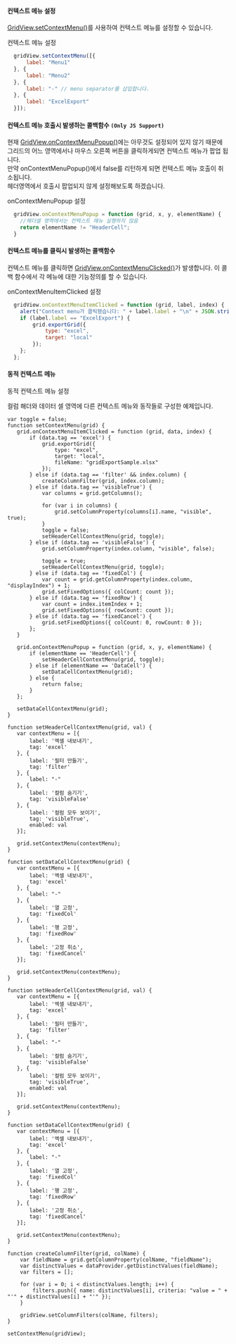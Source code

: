 #### 컨텍스트 메뉴 설정
 [GridView.setContextMenu()](http://help.realgrid.com/api/GridBase/setContextMenu/)를 사용하여 컨텍스트 메뉴를 설정할 수 있습니다.

<a class="btn primary small round lowercase" id="btnSetContextMenu">컨텍스트 메뉴 설정</a>

```js
  gridView.setContextMenu([{
      label: "Menu1"
  }, {
      label: "Menu2"
  }, {
      label: "-" // menu separator를 삽입합니다.
  }, {
      label: "ExcelExport"
  }]);
```

#### 컨텍스트 메뉴 호출시 발생하는 콜백함수 `(Only JS Support)`
현재 [GridView.onContextMenuPopup()](http://help.realgrid.com/api/GridBase/onContextMenuPopup/)에는 아무것도 설정되어 있지 않기 때문에 그리드의 어느 영역에서나 마우스 오른쪽 버튼을 클릭하게되면 컨텍스트 메뉴가 팝업 됩니다.  
만약 onContextMenuPopup()에서 false를 리턴하게 되면 컨텍스트 메뉴 호출이 취소됩니다.  
헤더영역에서 호출시 팝업되지 않게 설정해보도록 하겠습니다.

<a class="btn primary small round lowercase" id="btnOnContextMenuPopup">onContextMenuPopup 설정</a>

```js
  gridView.onContextMenuPopup = function (grid, x, y, elementName) {
    //헤더셀 영역에서는 컨텍스트 메뉴 실행하지 않음
    return elementName != "HeaderCell";
  }
```


#### 컨텍스트 메뉴를 클릭시 발생하는 콜백함수
컨텍스트 메뉴를 클릭하면 [GridView.onContextMenuClicked()](http://help.realgrid.com/api/GridBase/onContextMenuClicked/)가 발생합니다. 이 콜백 함수에서 각 메뉴에 대한 기능정의를 할 수 있습니다.  

<a class="btn primary small round lowercase" id="btnOnContextMenuItemClicked">onContextMenuItemClicked 설정</a>

```js
  gridView.onContextMenuItemClicked = function (grid, label, index) {
    alert("Context menu가 클릭됐습니다: " + label.label + "\n" + JSON.stringify(index));
    if (label.label == "ExcelExport") {
        grid.exportGrid({
            type: "excel",
            target: "local"
        });
    };
  };
```

#### 동적 컨텍스트 메뉴

<a class="btn primary small round lowercase" id="btnSetContextMenu2">동적 컨텍스트 메뉴 설정</a>

컬럼 해더와 데이터 셀 영역에 다른 컨텍스트 메뉴와 동작들로 구성한 예제입니다.

```
var toggle = false;
function setContextMenu(grid) {
   grid.onContextMenuItemClicked = function (grid, data, index) {
       if (data.tag == 'excel') {
           grid.exportGrid({
               type: "excel",
               target: "local",
               fileName: "gridExportSample.xlsx"
           });
       } else if (data.tag == 'filter' && index.column) {
           createColumnFilter(grid, index.column);
       } else if (data.tag == 'visibleTrue') {
           var columns = grid.getColumns();

           for (var i in columns) {
               grid.setColumnProperty(columns[i].name, "visible", true);
           }
           toggle = false;
           setHeaderCellContextMenu(grid, toggle);
       } else if (data.tag == 'visibleFalse') {
           grid.setColumnProperty(index.column, "visible", false);

           toggle = true;
           setHeaderCellContextMenu(grid, toggle);
       } else if (data.tag == 'fixedCol') {
           var count = grid.getColumnProperty(index.column, "displayIndex") + 1;
           grid.setFixedOptions({ colCount: count });
       } else if (data.tag == 'fixedRow') {
           var count = index.itemIndex + 1;
           grid.setFixedOptions({ rowCount: count });
       } else if (data.tag == 'fixedCancel') {
           grid.setFixedOptions({ colCount: 0, rowCount: 0 });
       };
   }

   grid.onContextMenuPopup = function (grid, x, y, elementName) {
       if (elementName == 'HeaderCell') {
           setHeaderCellContextMenu(grid, toggle);
       } else if (elementName == 'DataCell') {
           setDataCellContextMenu(grid);
       } else {
           return false;
       }
   };

   setDataCellContextMenu(grid);
}

function setHeaderCellContextMenu(grid, val) {
   var contextMenu = [{
       label: '엑셀 내보내기',
       tag: 'excel'
   }, {
       label: '필터 만들기',
       tag: 'filter'
   }, {
       label: "-"
   }, {
       label: '컬럼 숨기기',
       tag: 'visibleFalse'
   }, {
       label: '컬럼 모두 보이기',
       tag: 'visibleTrue',
       enabled: val
   }];

   grid.setContextMenu(contextMenu);
}

function setDataCellContextMenu(grid) {
   var contextMenu = [{
       label: '엑셀 내보내기',
       tag: 'excel'
   }, {
       label: "-"
   }, {
       label: '열 고정',
       tag: 'fixedCol'
   }, {
       label: '행 고정',
       tag: 'fixedRow'
   }, {
       label: '고정 취소',
       tag: 'fixedCancel'
   }];

   grid.setContextMenu(contextMenu);
}

function setHeaderCellContextMenu(grid, val) {
   var contextMenu = [{
       label: '엑셀 내보내기',
       tag: 'excel'
   }, {
       label: '필터 만들기',
       tag: 'filter'
   }, {
       label: "-"
   }, {
       label: '컬럼 숨기기',
       tag: 'visibleFalse'
   }, {
       label: '컬럼 모두 보이기',
       tag: 'visibleTrue',
       enabled: val
   }];

   grid.setContextMenu(contextMenu);
}

function setDataCellContextMenu(grid) {
   var contextMenu = [{
       label: '엑셀 내보내기',
       tag: 'excel'
   }, {
       label: "-"
   }, {
       label: '열 고정',
       tag: 'fixedCol'
   }, {
       label: '행 고정',
       tag: 'fixedRow'
   }, {
       label: '고정 취소',
       tag: 'fixedCancel'
   }];

   grid.setContextMenu(contextMenu);
}

function createColumnFilter(grid, colName) {
    var fieldName = grid.getColumnProperty(colName, "fieldName");
    var distinctValues = dataProvider.getDistinctValues(fieldName);
    var filters = [];

    for (var i = 0; i < distinctValues.length; i++) {
        filters.push({ name: distinctValues[i], criteria: "value = " + "'" + distinctValues[i] + "'" });
    }

    gridView.setColumnFilters(colName, filters);
}

setContextMenu(gridView);
```

<script>

  $('#btnSetContextMenu').click(function() {
    gridView.setContextMenu([{
        label: "Menu1"
    }, {
        label: "Menu2"
    }, {
        label: "-" // menu separator를 삽입합니다.
    }, {
        label: "ExcelExport"
    }]);
  });

  $('#btnOnContextMenuPopup').click(function() {
    gridView.onContextMenuPopup = function (grid, x, y, elementName) {
      //헤더셀 영역에서는 컨텍스트 메뉴 실행하지 않음
      return elementName != "HeaderCell";
    }
  });

  $('#btnOnContextMenuItemClicked').click(function() {
    gridView.onContextMenuItemClicked = function (grid, label, index) {
      alert("Context menu가 클릭됐습니다: " + label.label + "\n" + JSON.stringify(index));
      if (label.label == "ExcelExport") {
          grid.exportGrid({
              type: "excel",
              target: "local"
          });
      };
    };
  });

  $('#btnSetContextMenu2').click(function() {
    var toggle = false;
    function setContextMenu(grid) {

       grid.onContextMenuItemClicked = function (grid, data, index) {
           if (data.tag == 'excel') {
               grid.exportGrid({
                   type: "excel",
                   target: "local",
                   fileName: "gridExportSample.xlsx"
               });
           } else if (data.tag == 'filter' && index.column) {
               createColumnFilter(grid, index.column);
           } else if (data.tag == 'visibleTrue') {
               var columns = grid.getColumns();

               for (var i in columns) {
                   grid.setColumnProperty(columns[i].name, "visible", true);
               }
               toggle = false;
               setHeaderCellContextMenu(grid, toggle);
           } else if (data.tag == 'visibleFalse') {
               grid.setColumnProperty(index.column, "visible", false);

               toggle = true;
               setHeaderCellContextMenu(grid, toggle);
           } else if (data.tag == 'fixedCol') {
               var count = grid.getColumnProperty(index.column, "displayIndex") + 1;
               grid.setFixedOptions({ colCount: count });
           } else if (data.tag == 'fixedRow') {
               var count = index.itemIndex + 1;
               grid.setFixedOptions({ rowCount: count });
           } else if (data.tag == 'fixedCancel') {
               grid.setFixedOptions({ colCount: 0, rowCount: 0 });
           };
       }

       grid.onContextMenuPopup = function (grid, x, y, elementName) {
           if (elementName == 'HeaderCell') {
               setHeaderCellContextMenu(grid, toggle);
           } else if (elementName == 'DataCell') {
               setDataCellContextMenu(grid);
           } else {
               return false;
           }
       };

       setDataCellContextMenu(grid);
   }

   function setHeaderCellContextMenu(grid, val) {
       var contextMenu = [{
           label: '엑셀 내보내기',
           tag: 'excel'
       }, {
           label: '필터 만들기',
           tag: 'filter'
       }, {
           label: "-"
       }, {
           label: '컬럼 숨기기',
           tag: 'visibleFalse'
       }, {
           label: '컬럼 모두 보이기',
           tag: 'visibleTrue',
           enabled: val
       }];

       grid.setContextMenu(contextMenu);
   }

   function setDataCellContextMenu(grid) {
       var contextMenu = [{
           label: '엑셀 내보내기',
           tag: 'excel'
       }, {
           label: "-"
       }, {
           label: '열 고정',
           tag: 'fixedCol'
       }, {
           label: '행 고정',
           tag: 'fixedRow'
       }, {
           label: '고정 취소',
           tag: 'fixedCancel'
       }];

       grid.setContextMenu(contextMenu);
   }
   
    function setHeaderCellContextMenu(grid, val) {
       var contextMenu = [{
           label: '엑셀 내보내기',
           tag: 'excel'
       }, {
           label: '필터 만들기',
           tag: 'filter'
       }, {
           label: "-"
       }, {
           label: '컬럼 숨기기',
           tag: 'visibleFalse'
       }, {
           label: '컬럼 모두 보이기',
           tag: 'visibleTrue',
           enabled: val
       }];

       grid.setContextMenu(contextMenu);
   }

   function setDataCellContextMenu(grid) {
       var contextMenu = [{
           label: '엑셀 내보내기',
           tag: 'excel'
       }, {
           label: "-"
       }, {
           label: '열 고정',
           tag: 'fixedCol'
       }, {
           label: '행 고정',
           tag: 'fixedRow'
       }, {
           label: '고정 취소',
           tag: 'fixedCancel'
       }];

       grid.setContextMenu(contextMenu);
   }

   function createColumnFilter(grid, colName) {
        var fieldName = grid.getColumnProperty(colName, "fieldName");
        var distinctValues = dataProvider.getDistinctValues(fieldName);
        var filters = [];

        for (var i = 0; i < distinctValues.length; i++) {
            filters.push({ name: distinctValues[i], criteria: "value = " + "'" + distinctValues[i] + "'" });
        }

        gridView.setColumnFilters(colName, filters);
    }

   setContextMenu(gridView);
  });

</script>
